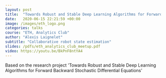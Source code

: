 ```yaml
---
layout: post
title:  "Towards Robust and Stable Deep Learning Algorithms for Forward Backward Stochastic Differential Equations"
date:   2020-06-15 22:21:59 +00:00
image: /images/eth_logo.png
categories: talks
course: "ETH, Analytics Club"
author: "Alexis Laignelet"
subtitle: "Collaborative robot state estimation"
slides: /pdfs/eth_analytics_club_meetup.pdf
video: https://youtu.be/BkPnF8ntYA4
---
```

Based on the research project 'Towards Robust and Stable Deep Learning Algorithms for Forward Backward Stochastic Differential Equations'

